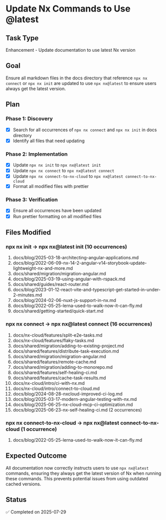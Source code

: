 # Update Nx Commands to Use @latest

## Task Type
Enhancement - Update documentation to use latest Nx version

## Goal
Ensure all markdown files in the docs directory that reference `npx nx connect` or `npx nx init` are updated to use `npx nx@latest` to ensure users always get the latest version.

## Plan

### Phase 1: Discovery
- [x] Search for all occurrences of `npx nx connect` and `npx nx init` in docs directory
- [x] Identify all files that need updating

### Phase 2: Implementation
- [x] Update `npx nx init` to `npx nx@latest init`
- [x] Update `npx nx connect` to `npx nx@latest connect`  
- [x] Update `npx nx connect-to-nx-cloud` to `npx nx@latest connect-to-nx-cloud`
- [x] Format all modified files with prettier

### Phase 3: Verification
- [x] Ensure all occurrences have been updated
- [x] Run prettier formatting on all modified files

## Files Modified

### npx nx init → npx nx@latest init (10 occurrences)
1. docs/blog/2025-03-18-architecting-angular-applications.md
2. docs/blog/2022-06-09-nx-14-2-angular-v14-storybook-update-lightweight-nx-and-more.md
3. docs/shared/migration/migration-angular.md
4. docs/blog/2025-03-19-using-angular-with-rspack.md
5. docs/shared/guides/react-router.md
6. docs/blog/2023-01-12-react-vite-and-typescript-get-started-in-under-2-minutes.md
7. docs/blog/2024-02-06-nuxt-js-support-in-nx.md
8. docs/blog/2022-05-25-lerna-used-to-walk-now-it-can-fly.md
9. docs/shared/getting-started/quick-start.md

### npx nx connect → npx nx@latest connect (16 occurrences)
1. docs/nx-cloud/features/split-e2e-tasks.md
2. docs/nx-cloud/features/flaky-tasks.md
3. docs/shared/migration/adding-to-existing-project.md
4. docs/shared/features/distribute-task-execution.md
5. docs/shared/migration/migration-angular.md
6. docs/shared/features/remote-cache.md
7. docs/shared/migration/adding-to-monorepo.md
8. docs/shared/features/self-healing-ci.md
9. docs/shared/features/cache-task-results.md
10. docs/nx-cloud/intro/ci-with-nx.md
11. docs/nx-cloud/intro/connect-to-cloud.md
12. docs/blog/2024-08-28-nxcloud-improved-ci-log.md
13. docs/blog/2025-03-17-modern-angular-testing-with-nx.md
14. docs/blog/2025-06-25-nx-cloud-mcp-ci-optimization.md
15. docs/blog/2025-06-23-nx-self-healing-ci.md (2 occurrences)

### npx nx connect-to-nx-cloud → npx nx@latest connect-to-nx-cloud (1 occurrence)
1. docs/blog/2022-05-25-lerna-used-to-walk-now-it-can-fly.md

## Expected Outcome
All documentation now correctly instructs users to use `npx nx@latest` commands, ensuring they always get the latest version of Nx when running these commands. This prevents potential issues from using outdated cached versions.

## Status
✅ Completed on 2025-07-29